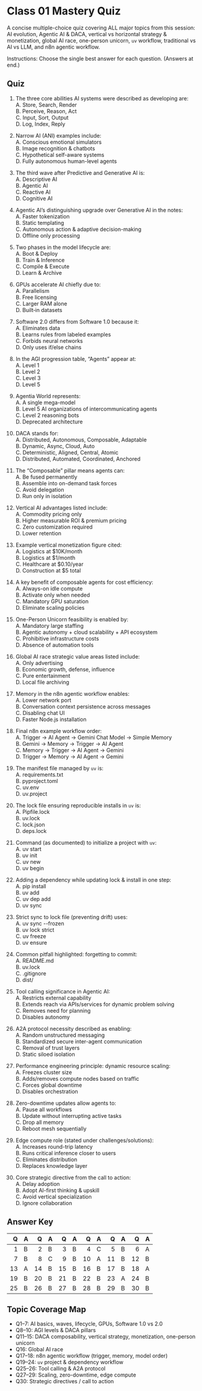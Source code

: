 # Class 01 Mastery Quiz

A concise multiple-choice quiz covering ALL major topics from this session: AI evolution, Agentic AI & DACA, vertical vs horizontal strategy & monetization, global AI race, one-person unicorn, `uv` workflow, traditional vs AI vs LLM, and n8n agentic workflow.

Instructions: Choose the single best answer for each question. (Answers at end.)

## Quiz

1. The three core abilities AI systems were described as developing are:  
   A. Store, Search, Render  
   B. Perceive, Reason, Act  
   C. Input, Sort, Output  
   D. Log, Index, Reply

2. Narrow AI (ANI) examples include:  
   A. Conscious emotional simulators  
   B. Image recognition & chatbots  
   C. Hypothetical self-aware systems  
   D. Fully autonomous human-level agents

3. The third wave after Predictive and Generative AI is:  
   A. Descriptive AI  
   B. Agentic AI  
   C. Reactive AI  
   D. Cognitive AI

4. Agentic AI’s distinguishing upgrade over Generative AI in the notes:  
   A. Faster tokenization  
   B. Static templating  
   C. Autonomous action & adaptive decision-making  
   D. Offline only processing

5. Two phases in the model lifecycle are:  
   A. Boot & Deploy  
   B. Train & Inference  
   C. Compile & Execute  
   D. Learn & Archive

6. GPUs accelerate AI chiefly due to:  
   A. Parallelism  
   B. Free licensing  
   C. Larger RAM alone  
   D. Built‑in datasets

7. Software 2.0 differs from Software 1.0 because it:  
   A. Eliminates data  
   B. Learns rules from labeled examples  
   C. Forbids neural networks  
   D. Only uses if/else chains

8. In the AGI progression table, “Agents” appear at:  
   A. Level 1  
   B. Level 2  
   C. Level 3  
   D. Level 5

9. Agentia World represents:  
   A. A single mega-model  
   B. Level 5 AI organizations of intercommunicating agents  
   C. Level 2 reasoning bots  
   D. Deprecated architecture

10. DACA stands for:  
    A. Distributed, Autonomous, Composable, Adaptable  
    B. Dynamic, Async, Cloud, Auto  
    C. Deterministic, Aligned, Central, Atomic  
    D. Distributed, Automated, Coordinated, Anchored

11. The “Composable” pillar means agents can:  
    A. Be fused permanently  
    B. Assemble into on-demand task forces  
    C. Avoid delegation  
    D. Run only in isolation

12. Vertical AI advantages listed include:  
    A. Commodity pricing only  
    B. Higher measurable ROI & premium pricing  
    C. Zero customization required  
    D. Lower retention

13. Example vertical monetization figure cited:  
    A. Logistics at $10K/month  
    B. Logistics at $1/month  
    C. Healthcare at $0.10/year  
    D. Construction at $5 total

14. A key benefit of composable agents for cost efficiency:  
    A. Always-on idle compute  
    B. Activate only when needed  
    C. Mandatory GPU saturation  
    D. Eliminate scaling policies

15. One-Person Unicorn feasibility is enabled by:  
    A. Mandatory large staffing  
    B. Agentic autonomy + cloud scalability + API ecosystem  
    C. Prohibitive infrastructure costs  
    D. Absence of automation tools

16. Global AI race strategic value areas listed include:  
    A. Only advertising  
    B. Economic growth, defense, influence  
    C. Pure entertainment  
    D. Local file archiving

17. Memory in the n8n agentic workflow enables:  
    A. Lower network port  
    B. Conversation context persistence across messages  
    C. Disabling chat UI  
    D. Faster Node.js installation

18. Final n8n example workflow order:  
    A. Trigger → AI Agent → Gemini Chat Model → Simple Memory  
    B. Gemini → Memory → Trigger → AI Agent  
    C. Memory → Trigger → AI Agent → Gemini  
    D. Trigger → Memory → AI Agent → Gemini

19. The manifest file managed by `uv` is:  
    A. requirements.txt  
    B. pyproject.toml  
    C. uv.env  
    D. uv.project

20. The lock file ensuring reproducible installs in `uv` is:  
    A. Pipfile.lock  
    B. uv.lock  
    C. lock.json  
    D. deps.lock

21. Command (as documented) to initialize a project with `uv`:  
    A. uv start  
    B. uv init  
    C. uv new  
    D. uv begin

22. Adding a dependency while updating lock & install in one step:  
    A. pip install <pkg>  
    B. uv add <pkg>  
    C. uv dep add <pkg>  
    D. uv sync <pkg>

23. Strict sync to lock file (preventing drift) uses:  
    A. uv sync --frozen  
    B. uv lock strict  
    C. uv freeze  
    D. uv ensure

24. Common pitfall highlighted: forgetting to commit:  
    A. README.md  
    B. uv.lock  
    C. .gitignore  
    D. dist/

25. Tool calling significance in Agentic AI:  
    A. Restricts external capability  
    B. Extends reach via APIs/services for dynamic problem solving  
    C. Removes need for planning  
    D. Disables autonomy

26. A2A protocol necessity described as enabling:  
    A. Random unstructured messaging  
    B. Standardized secure inter-agent communication  
    C. Removal of trust layers  
    D. Static siloed isolation

27. Performance engineering principle: dynamic resource scaling:  
    A. Freezes cluster size  
    B. Adds/removes compute nodes based on traffic  
    C. Forces global downtime  
    D. Disables orchestration

28. Zero-downtime updates allow agents to:  
    A. Pause all workflows  
    B. Update without interrupting active tasks  
    C. Drop all memory  
    D. Reboot mesh sequentially

29. Edge compute role (stated under challenges/solutions):  
    A. Increases round-trip latency  
    B. Runs critical inference closer to users  
    C. Eliminates distribution  
    D. Replaces knowledge layer

30. Core strategic directive from the call to action:  
    A. Delay adoption  
    B. Adopt AI-first thinking & upskill  
    C. Avoid vertical specialization  
    D. Ignore collaboration

## Answer Key

|   Q | A   |   Q | A   |   Q | A   |   Q | A   |   Q | A   |   Q | A   |
| --: | :-- | --: | :-- | --: | :-- | --: | :-- | --: | :-- | --: | :-- |
|   1 | B   |   2 | B   |   3 | B   |   4 | C   |   5 | B   |   6 | A   |
|   7 | B   |   8 | C   |   9 | B   |  10 | A   |  11 | B   |  12 | B   |
|  13 | A   |  14 | B   |  15 | B   |  16 | B   |  17 | B   |  18 | A   |
|  19 | B   |  20 | B   |  21 | B   |  22 | B   |  23 | A   |  24 | B   |
|  25 | B   |  26 | B   |  27 | B   |  28 | B   |  29 | B   |  30 | B   |

## Topic Coverage Map

- Q1–7: AI basics, waves, lifecycle, GPUs, Software 1.0 vs 2.0
- Q8–10: AGI levels & DACA pillars
- Q11–15: DACA composability, vertical strategy, monetization, one-person unicorn
- Q16: Global AI race
- Q17–18: n8n agentic workflow (trigger, memory, model order)
- Q19–24: `uv` project & dependency workflow
- Q25–26: Tool calling & A2A protocol
- Q27–29: Scaling, zero-downtime, edge compute
- Q30: Strategic directives / call to action

